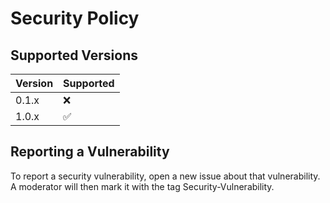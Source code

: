 # Security Policy

## Supported Versions

| Version | Supported          |
| ------- | ------------------ |
| 0.1.x   | :x: |
| 1.0.x   | ✅ |


## Reporting a Vulnerability
To report a security vulnerability, open a new issue about that vulnerability. A moderator will then mark it with the tag Security-Vulnerability.
